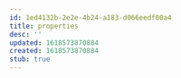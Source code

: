 ```yaml
---
id: 1ed4132b-2e2e-4b24-a183-d066eedf00a4
title: properties
desc: ''
updated: 1618573870884
created: 1618573870884
stub: true
---
```


